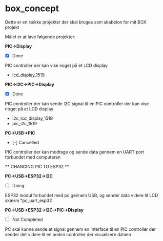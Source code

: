 # box_concept

Dette er en række projekter der skal bruges som skabelon for mit BOX projekt

Målet er at lave følgende projekter:


**PIC->Display** 
- [x] Done 

PIC controller der kan vise noget på et LCD display
* lcd_display_1519

**PIC->I2C->PIC->Display**
- [x] Done 

PIC controller der kan sende I2C signal til en PIC controller der kan vise noget på et LCD display
* i2c_lcd_display_1519
* pic_i2c_1519

**PC->USB->PIC** 
- [-] Cancelled 

PIC controller der kan modtage og sende data gennem en UART port forbundet med computeren

** CHANGING PIC TO ESP32 **

**PC->USB->ESP32->I2C**
- [ ] Doing

ESP32 modul forbundet med pc gennem USB, og sender data videre til LCD skærm
*pc_uart_esp32

**PC->USB->ESP32->I2C->PIC->Display**
- [ ] Not Completed 

PC skal kunne sende et signal gennem en interface til en PIC controller der sender det videre til en anden controller der visualisere dataen
